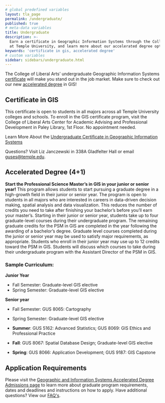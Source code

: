 ```yaml
---
# global predefined variables
layout: tla_page
permalink: /undergraduate/
published: true
# meta-data variables
title: Undergraduate
description: >-
  Earn a certificate in Geographic Information Systems through the College of Liberal Arts
  at Temple University, and learn more about our accelerated degree options.
keywords: 'certificate in gis, accelerated degree'
# custom variables
sidebar: sidebars/undergraduate.html
---
```

The College of Liberal Arts’ undergraduate Geographic Information Systems [certificate](#certificate-in-gIS) will make you stand out in the job market. Make sure to check out our new [accelerated degree](#accelerated-degree-4-) in GIS!

## Certificate in GIS
This certificate is open to students in all majors across all Temple University colleges and schools. To enroll in the GIS certificate program, visit the College of Liberal Arts Center for Academic Advising and Professional Development in Paley Library, 1st Floor. No appointment needed.

Learn More About the [Undergraduate Certificate in Geographic Information Systems](http://bulletin.temple.edu/undergraduate/liberal-arts/certificate-programs/certificate-geographic-information-systems/)

Questions? Visit Liz Janczewski in 338A Gladfelter Hall or email [guses@temple.edu](mailto:liz.janczewski@temple.edu).

## Accelerated Degree (4+1)
**Start the Professional Science Master’s in GIS in your junior or senior year!**
This program allows students to start pursuing a graduate degree in a high-growth field in their junior or senior year. The program is open to students in all majors who are interested in careers in data-driven decision making, spatial analysis and data visualization. This reduces the number of credits you need to take after finishing your bachelor’s before you’ll earn your master’s. Starting in their junior or senior year, students take up to four graduate-level courses during their undergraduate program. The remaining graduate credits for the PSM in GIS are completed in the year following the awarding of a bachelor’s degree. Graduate level courses completed during the junior or senior year may be used to satisfy major requirements, as appropriate. Students who enroll in their junior year may use up to 12 credits toward the PSM in GIS. Students will discuss which courses to take during their undergraduate program with the Assistant Director of the PSM in GIS.

### Sample Curriculum:
 
**Junior Year**<br>
- Fall Semester: Graduate-level GIS elective<br>
- Spring Semester: Graduate-level GIS elective<br>

**Senior year**<br>
- Fall Semester: GUS 8065: Cartography<br>
- Spring Semester: Graduate-level GIS elective<br>

- **Summer**: GUS 5162: Advanced Statistics; GUS 8069: GIS Ethics and Professional Practice 	
- **Fall**: GUS 8067: Spatial Database Design; Graduate-level GIS elective 	
- **Spring**: GUS 8066: Application Development; GUS 9187: GIS Capstone

## Application Requirements
Please visit the [Geographic and Information Systems Accelerated Degree Admissions page](https://liberalarts.temple.edu/professional-science-master-s-geographic-information-systems-psm-gis-41) to learn more about graduate program requirements, dates and deadlines and instructions on how to apply. Have additional questions? View our [FAQ's](https://liberalarts.temple.edu/sites/liberalarts/files/PSM%20in%20GIS%204%2B1%20FAQ.pdf).
